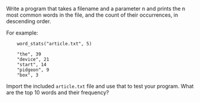 Write a program that takes a filename and a parameter n and prints the n most common words in the file, and the count of their occurrences, in descending order.

For example:

		word_stats("article.txt", 5)

		"the", 39
		"device", 21
		"start", 14
		"pidgeon", 9
		"box", 3

Import the included `article.txt` file and use that to test your program. What are the top 10 words and their frequency?